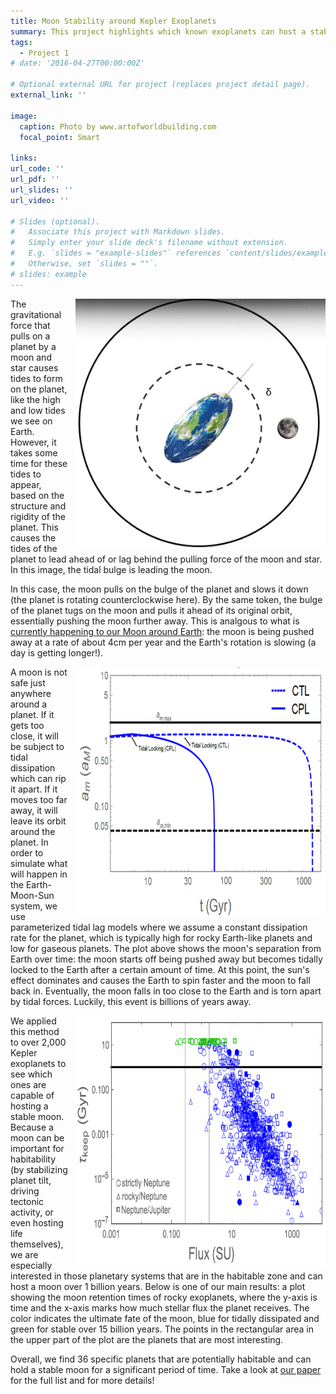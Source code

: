 ```yaml
---
title: Moon Stability around Kepler Exoplanets
summary: This project highlights which known exoplanets can host a stable moon for significant time periods.
tags:
  - Project 1
# date: '2016-04-27T00:00:00Z'

# Optional external URL for project (replaces project detail page).
external_link: ''

image:
  caption: Photo by www.artofworldbuilding.com
  focal_point: Smart

links:
url_code: ''
url_pdf: ''
url_slides: ''
url_video: ''

# Slides (optional).
#   Associate this project with Markdown slides.
#   Simply enter your slide deck's filename without extension.
#   E.g. `slides = "example-slides"` references `content/slides/example-slides.md`.
#   Otherwise, set `slides = ""`.
# slides: example
---
```


<img style="float: right; padding-left: 10px; padding-bottom: 0px; padding-top: 0px" src="./TidalLag.png" width="400px" height="400px">

The gravitational force that pulls on a planet by a moon and star causes tides to form on the planet, like the high and low tides we see on Earth. However, it takes some time for these tides to appear, based on the structure and rigidity of the planet. This causes the tides of the planet to lead ahead of or lag behind the pulling force of the moon and star. In this image, the tidal bulge is leading the moon.


In this case, the moon pulls on the bulge of the planet and slows it down (the planet is rotating counterclockwise here). By the same token, the bulge of the planet tugs on the moon and pulls it ahead of its original orbit, essentially pushing the moon further away. This is analgous to what is [currently happening to our Moon around Earth](https://www.astronomy.com/magazine/ask-astro/2022/08/ask-astro-how-quickly-is-the-moon-moving-away-from-earth): the moon is being pushed away at a rate of about 4cm per year and the Earth's rotation is slowing (a day is getting longer!).

<img style="float: right; padding-left: 10px; padding-bottom: 0px; padding-top: 0px" src="./EarthMoon.png" width="400px" height="400px">

A moon is not safe just anywhere around a planet. If it gets too close, it will be subject to tidal dissipation which can rip it apart. If it moves too far away, it will leave its orbit around the planet. In order to simulate what will happen in the Earth-Moon-Sun system, we use parameterized tidal lag models where we assume a constant dissipation rate for the planet, which is typically high for rocky Earth-like planets and low for gaseous planets. The plot above shows the moon's separation from Earth over time: the moon starts off being pushed away but becomes tidally locked to the Earth after a certain amount of time. At this point, the sun's effect dominates and causes the Earth to spin faster and the moon to fall back in. Eventually, the moon falls in too close to the Earth and is torn apart by tidal forces. Luckily, this event is billions of years away.

<img style="float: right; padding-left: 10px; padding-bottom: 0px; padding-top: 0px" src="./RockyCPL.png" width="400px" height="400px">

We applied this method to over 2,000 Kepler exoplanets to see which ones are capable of hosting a stable moon. Because a moon can be important for habitability (by stabilizing planet tilt, driving tectonic activity, or even hosting life themselves), we are especially interested in those planetary systems that are in the habitable zone and can host a moon over 1 billion years. Below is one of our main results: a plot showing the moon retention times of rocky exoplanets, where the y-axis is time and the x-axis marks how much stellar flux the planet receives. The color indicates the ultimate fate of the moon, blue for tidally dissipated and green for stable over 15 billion years. The points in the rectangular area in the upper part of the plot are the planets that are most interesting. 

Overall, we find 36 specific planets that are potentially habitable and can hold a stable moon for a significant period of time. Take a look at [our paper](https://iopscience.iop.org/article/10.3847/1538-3881/abb29e) for the full list and for more details!


